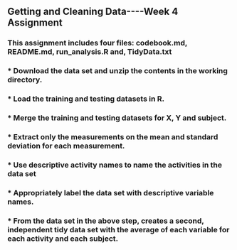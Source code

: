 ## Getting and Cleaning Data----Week 4 Assignment
###  This assignment includes four files: codebook.md, README.md, run_analysis.R and, TidyData.txt
### * Download the data set and unzip the contents in the working directory.
### * Load the training and testing datasets in R.
### * Merge the training and testing datasets for X, Y and subject.
### * Extract only the measurements on the mean and standard deviation for each measurement.
### * Use descriptive activity names to name the activities in the data set
### * Appropriately label the data set with descriptive variable names.
### * From the data set in the above step, creates a second, independent tidy data set with the average of each variable for each activity and each subject.